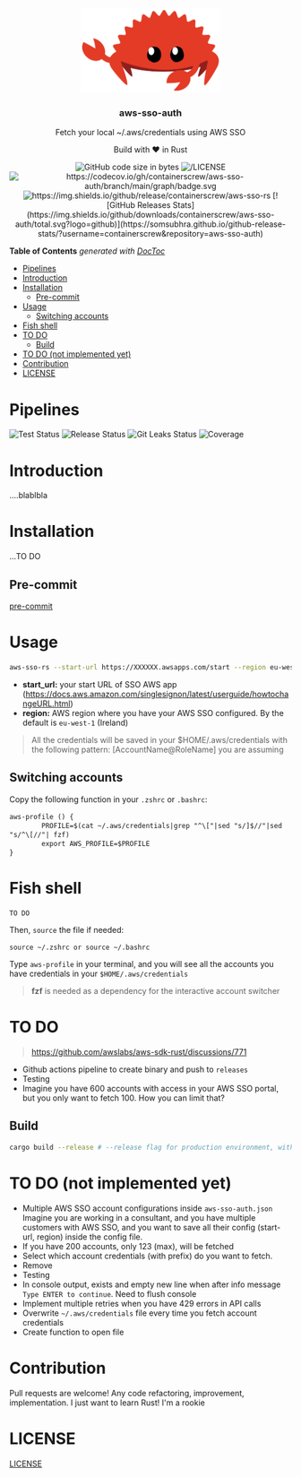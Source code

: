 <p align="center" >
    <img src="assets/rust-logo.svg" alt="logo" width="250"/>
<h3 align="center">aws-sso-auth</h3>
<p align="center">Fetch your local ~/.aws/credentials using AWS SSO</p>
<p align="center">Build with ❤ in Rust</p>
</p>

<p align="center" >
    <img alt="GitHub code size in bytes" src="https://img.shields.io/github/languages/code-size/containerscrew/aws-sso-auth">
    <img alt="/LICENSE" src="https://img.shields.io/github/license/containerscrew/aws-sso-auth">
    <img alt="https://codecov.io/gh/containerscrew/aws-sso-auth/branch/main/graph/badge.svg" src="https://codecov.io/gh/containerscrew/aws-sso-auth">
    <img alt="https://img.shields.io/github/release/containerscrew/aws-sso-rs" src="https://github.com/containerscrew/aws-sso-rs/releases/latest">
    [![GitHub Releases Stats](https://img.shields.io/github/downloads/containerscrew/aws-sso-auth/total.svg?logo=github)](https://somsubhra.github.io/github-release-stats/?username=containerscrew&repository=aws-sso-auth)
</p>


<!-- START doctoc generated TOC please keep comment here to allow auto update -->
<!-- DON'T EDIT THIS SECTION, INSTEAD RE-RUN doctoc TO UPDATE -->
**Table of Contents**  *generated with [DocToc](https://github.com/thlorenz/doctoc)*

- [Pipelines](#pipelines)
- [Introduction](#introduction)
- [Installation](#installation)
  - [Pre-commit](#pre-commit)
- [Usage](#usage)
  - [Switching accounts](#switching-accounts)
- [Fish shell](#fish-shell)
- [TO DO](#to-do)
  - [Build](#build)
- [TO DO (not implemented yet)](#to-do-not-implemented-yet)
- [Contribution](#contribution)
- [LICENSE](#license)

<!-- END doctoc generated TOC please keep comment here to allow auto update -->

# Pipelines
![Test Status](https://github.com/containerscrew/aws-sso-rs/actions/workflows/test.yml/badge.svg)
![Release Status](https://github.com/containerscrew/aws-sso-rs/actions/workflows/release.yml/badge.svg)
![Git Leaks Status](https://github.com/containerscrew/aws-sso-auth/actions/workflows/gitleaks.yml/badge.svg)
![Coverage](https://github.com/containerscrew/aws-sso-auth/actions/workflows/coverage.yml/badge.svg)

# Introduction

....blablbla

# Installation

...TO DO



## Pre-commit
[pre-commit](./docs/pre-commit.md)

# Usage

```bash
aws-sso-rs --start-url https://XXXXXX.awsapps.com/start --region eu-west-1
```

* **start_url:** your start URL of SSO AWS app (https://docs.aws.amazon.com/singlesignon/latest/userguide/howtochangeURL.html)
* **region:** AWS region where you have your AWS SSO configured. By the default is `eu-west-1` (Ireland)

> All the credentials will be saved in your $HOME/.aws/credentials with the following pattern: [AccountName@RoleName] you are assuming

## Switching accounts

Copy the following function in your `.zshrc` or `.bashrc`:

```shell
aws-profile () {
        PROFILE=$(cat ~/.aws/credentials|grep "^\["|sed "s/]$//"|sed "s/^\[//"| fzf)
        export AWS_PROFILE=$PROFILE
}
```

# Fish shell

```shell
TO DO
```

Then, `source` the file if needed:
```shell
source ~/.zshrc or source ~/.bashrc
```

Type `aws-profile` in your terminal, and you will see all the accounts you have credentials in your `$HOME/.aws/credentials`

> **fzf** is needed as a dependency for the interactive account switcher

# TO DO

> https://github.com/awslabs/aws-sdk-rust/discussions/771
* Github actions pipeline to create binary and push to `releases`
* Testing
* Imagine you have 600 accounts with access in your AWS SSO portal, but you only want to fetch 100. How you can limit that?

## Build

```bash
cargo build --release # --release flag for production environment, without --release flag for testing
```
# TO DO (not implemented yet)

* Multiple AWS SSO account configurations inside `aws-sso-auth.json` Imagine you are working in a consultant, and you have multiple customers with AWS SSO, and you want to save
all their config (start-url, region) inside the config file.
* If you have 200 accounts, only 123 (max), will be fetched
* Select which account credentials (with prefix) do you want to fetch.
* Remove
* Testing
* In console output, exists and empty new line when after info message `Type ENTER to continue`. Need to flush console
* Implement multiple retries when you have 429 errors in API calls
* Overwrite `~/.aws/credentials` file every time you fetch account credentials
* Create function to open file

# Contribution

Pull requests are welcome! Any code refactoring, improvement, implementation. I just want to learn Rust! I'm a rookie

# LICENSE

[LICENSE](./LICENSE)

